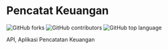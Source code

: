 # Pencatat Keuangan

![GitHub forks](https://img.shields.io/github/forks/aspsptyd/catat-keuangan.svg) ![GitHub contributors](https://img.shields.io/github/contributors/aspsptyd/catat-keuangan.svg) ![GitHub top language](https://img.shields.io/github/languages/top/aspsptyd/catat-keuangan.svg)

API, Aplikasi Pencatatan Keuangan